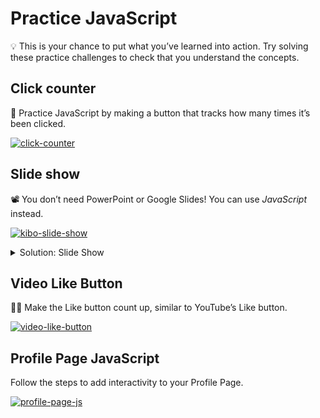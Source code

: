 # Practice JavaScript

<aside>

💡 This is your chance to put what you’ve learned into action. Try solving these practice challenges to check that you understand the concepts.

</aside>

## Click counter

<aside>

🔢 Practice JavaScript by making a button that tracks how many times it’s been clicked.

[![click-counter](https://img.shields.io/static/v1?label=Open%20Project&message=click%20counter&color=blue)](https://classroom.github.com/a/IlUgsNC9)

</aside>

## Slide show

<aside>

📽️ You don’t need PowerPoint or Google Slides! You can use _JavaScript_ instead.

[![kibo-slide-show](https://img.shields.io/static/v1?label=Open%20Project&message=kibo%20slide%20show&color=blue)](https://classroom.github.com/a/OTcC6rdQ)

</aside>

<details><summary>Solution: Slide Show</summary>

If you get stuck on the Slide Show exercise, you can view a solution here: <div style="position: relative; padding-bottom: 56.25%; height: 0;"><iframe src="https://www.loom.com/embed/dc1bf80728484022baa6ea0289be7b0b" frameborder="0" webkitallowfullscreen mozallowfullscreen allowfullscreen style="position: absolute; top: 0; left: 0; width: 100%; height: 100%;"></iframe></div>

</details>

## Video Like Button

<aside>

👍🏿 Make the Like button count up, similar to YouTube’s Like button.

[![video-like-button](https://img.shields.io/static/v1?label=Open%20Project&message=video%20like%20button&color=blue)](https://classroom.github.com/a/JD7zzCmT)

</aside>

## Profile Page JavaScript

<aside>

Follow the steps to add interactivity to your Profile Page.

[![profile-page-js](https://img.shields.io/static/v1?label=Open%20Project&message=profile%20page%20js&color=blue)](https://classroom.github.com/a/XYnNkPL8)

</aside>
